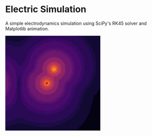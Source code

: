 # Electric Simulation
A simple electrodynamics simulation using SciPy's RK45 solver
and Matplotlib animation.

![](https://github.com/crackalamoo/electric-simulation/blob/main/animation.gif)